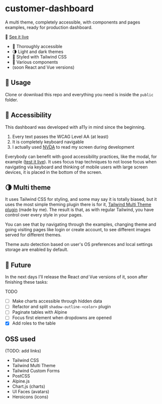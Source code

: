 # customer-dashboard

A multi theme, completely accessible, with components and pages examples, ready for production dashboard.

🧪 [See it live](https://customer-dashboard.vercel.app/)

- 🦮 Thoroughly accessible
- 🌗 Light and dark themes
- 💅 Styled with Tailwind CSS
- 🧩 Various components
- (soon React and Vue versions)

## 🚀 Usage

Clone or download this repo and everything you need is inside the `public` folder.

## 🦮 Accessibility

This dashboard was developed with a11y in mind since the beginning.

1. Every text passes the WCAG Level AA (at least)
2. It is completely keyboard navigable
3. I actually used [NVDA](https://www.nvaccess.org/) to read my screen during development

Everybody can benefit with good accessibility practices, like the modal, for example ([test it live](https://customer-dashboard.vercel.app/modals.html)). It uses focus trap techniques to not loose focus when navigating via keyboard and thinking of mobile users with large screen devices, it is placed in the bottom of the screen.

## 🌗 Multi theme

It uses Tailwind CSS for styling, and some may say it is totally biased, but it uses the most simple theming plugin there is for it, [Tailwind Multi Theme plugin](https://github.com/estevanmaito/tailwindcss-multi-theme#tailwind-css-multi-theme) (made by me). The result is that, as with regular Tailwind, you have control over every style in your pages.

You can see that by navigating through the examples, changing theme and going visiting pages like login or create account, to see different images served for different themes.

Theme auto detection based on user's OS preferences and local settings storage are enabled by default.

## 🔮 Future

In the next days I'll release the React _and_ Vue versions of it, soon after finishing these tasks:

TODO

- [ ] Make charts accessible through hidden data
- [ ] Refactor and split `shadow-outline-<color>` plugin
- [ ] Paginate tables with Alpine
- [ ] Focus first element when dropdowns are opened
- [x] Add roles to the table

## OSS used

(TODO: add links)

- Tailwind CSS
- Tailwind Multi Theme
- Tailwind Custom Forms
- PostCSS
- Alpine.js
- Chart.js (charts)
- UI Faces (avatars)
- Heroicons (icons)

